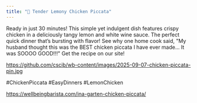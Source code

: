 ```yaml
---
title: "🍋 Tender Lemony Chicken Piccata"
---
```


<!--description-->
Ready in just 30 minutes! This simple yet indulgent dish features crispy chicken in a deliciously tangy lemon and white wine sauce. The perfect quick dinner that’s bursting with flavor! See why one home cook said, "My husband thought this was the BEST chicken piccata I have ever made... It was SOOOO GOOD!!!" Get the recipe on our site!

<!--image-->
https://github.com/cscib/wb-content/images/2025-09-07-chicken-piccata-pin.jpg

<!--hashtags-->
#ChickenPiccata #EasyDinners #LemonChicken

<!--url-->
https://wellbeingbarista.com/ina-garten-chicken-piccata/
